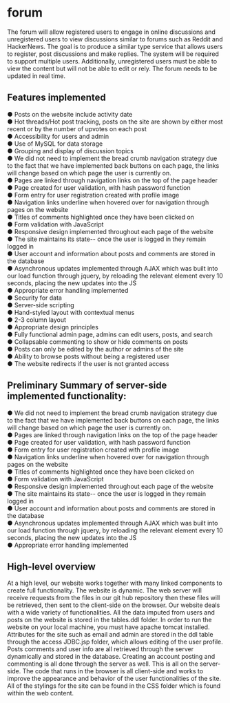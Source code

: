 # **forum**
The  forum will allow registered users to engage in online discussions and unregistered users to view discussions similar to forums such as Reddit and HackerNews. The goal is to produce a similar type service that allows users to register, post discussions and make replies. The system will be required to support multiple users. Additionally, unregistered users must be able to view the content but will not be able to edit or rely. The forum needs to be updated in real time.


## Features implemented

●	Posts on the website include activity date <br/>
●	Hot threads/Hot post tracking, posts on the site are shown by either most recent or by the number of upvotes on each post <br/>
●	Accessibility for users and admin <br/>
●	Use of MySQL for data storage <br/>
●	Grouping and display of discussion topics <br/>
●	We did not need to implement the bread crumb navigation strategy due to the fact that we have implemented back buttons on each page, the links will change based on which page the user is currently on. <br/> 
●	Pages are linked through navigation links on the top of the page header <br/>
●	Page created for user validation, with hash password function <br/>
●	Form entry for user registration created with profile image <br/>
●	Navigation links underline when hovered over for navigation through pages on the website <br/>
●	Titles of comments highlighted once they have been clicked on <br/>
●	Form validation with JavaScript <br/>
●	Responsive design implemented throughout each page of the website <br/>
●	The site maintains its state-- once the user is logged in they remain logged in <br/>
●	User account and information about posts and comments are stored in the database <br/>
●	Asynchronous updates implemented through AJAX which was built into our load function through jquery, by reloading the relevant element every 10 seconds, placing the new updates into the JS <br/> 
●	Appropriate error handling implemented <br/>
●	Security for data <br/> 
●	Server-side scripting <br/>
●	Hand-styled layout with contextual menus <br/>
●	2-3 column layout <br/>
●	Appropriate design principles <br/>
●	Fully functional admin page, admins can edit users, posts, and search <br/>
●	Collapsable commenting to show or hide comments on posts <br/>
●	Posts can only be edited by the author or admins of the site <br/>
●	Ability to browse posts without being a registered user <br/>
●	The website redirects if the user is not granted access  <br/>




## Preliminary Summary of server-side implemented functionality:

●	We did not need to implement the bread crumb navigation strategy due to the fact that we have implemented back buttons on each page, the links will change based on which page the user is currently on. <br/>
●	Pages are linked through navigation links on the top of the page header <br/>
●	Page created for user validation, with hash password function <br/> 
●	Form entry for user registration created with profile image <br/>
●	Navigation links underline when hovered over for navigation through pages on the website <br/>
●	Titles of comments highlighted once they have been clicked on <br/>
●	Form validation with JavaScript <br/>
●	Responsive design implemented throughout each page of the website <br/>
●	The site maintains its state-- once the user is logged in they remain logged in <br/>
●	User account and information about posts and comments are stored in the database <br/>
●	Asynchronous updates implemented through AJAX which was built into our load function through jquery, by reloading the relevant element every 10 seconds, placing the new updates into the JS <br/>
●	Appropriate error handling implemented <br/>

 ## High-level overview
 
At a high level, our website works together with many linked components to create full functionality. The website is dynamic. The web server will receive requests from the files in our git hub repository then these files will be retrieved, then sent to the client-side on the browser. Our website deals with a wide variety of functionalities. All the data imputed from users and posts on the website is stored in the tables.ddl folder. In order to run the website on your local machine, you must have apache tomcat installed. Attributes for the site such as email and admin are stored in the ddl table through the access JDBC.jsp folder, which allows editing of the user profile. Posts comments and user info are all retrieved through the server dynamically and stored in the database. Creating an account posting and commenting is all done through the server as well. This is all on the server-side. The code that runs in the browser is all client-side and works to improve the appearance and behavior of the user functionalities of the site. All of the stylings for the site can be found in the CSS folder which is found within the web content.

